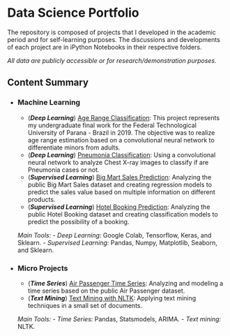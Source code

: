 # Data Science Portfolio

The repository is composed of projects that I developed in the academic period and for self-learning purposes.  The discussions and developments of each project are in iPython Notebooks in their respective folders. 


*All data are publicly accessible or for research/demonstration purposes.*

## Content Summary
- ### Machine Learning
	- (***Deep Learning***) [Age Range Classification](https://github.com/LeAmSa/Data-Science-Portfolio/tree/master/Age%20Range%20Classification%20with%20Deep%20Learning): This project represents my undergraduate final work for the Federal Technological University of Parana - Brazil in 2019. The objective was to realize age range estimation based on a convolutional neural network to differentiate minors from adults.
	- (***Deep Learning***) [Pneumonia Classification](https://github.com/LeAmSa/Data-Science-Portfolio/tree/master/Pneumonia%20Classification): Using a convolutional neural network to analyze Chest X-ray images to classify if are Pneumonia cases or not.
	- (***Supervised Learning***) [Big Mart Sales Prediction](https://github.com/LeAmSa/Data-Science-Portfolio/tree/master/Big%20Mart%20Sales%20Prediction): Analyzing the public Big Mart Sales dataset and creating regression models to predict the sales value based on multiple information on different products.
	- (***Supervised Learning***) [Hotel Booking Prediction](https://github.com/LeAmSa/Data-Science-Portfolio/tree/master/Hotel%20Booking%20Prediction): Analyzing the public Hotel Booking dataset and creating classification models to predict the possibility of a booking.
	
	*Main Tools:* 
		- *Deep Learning:* Google Colab, Tensorflow, Keras, and Sklearn.
		- *Supervised Learning:* Pandas, Numpy, Matplotlib, Seaborn, and Sklearn. 
		
- ### Micro Projects
	- (***Time Series***) [Air Passenger Time Series](https://github.com/LeAmSa/Data-Science-Portfolio/blob/master/Micro%20Projects/Air%20Passenger%20Time%20Series.ipynb): Analyzing and modeling a time series based on the public Air Passenger dataset.
	-  (***Text Mining***) [Text Mining with NLTK](https://github.com/LeAmSa/Data-Science-Portfolio/blob/master/Micro%20Projects/Text%20Mining%20with%20NLTK.ipynb): Applying text mining techniques in a small set of documents.
	
	*Main Tools:*
		- *Time Series:* Pandas, Statsmodels, ARIMA.
		- *Text mining:* NLTK. 


